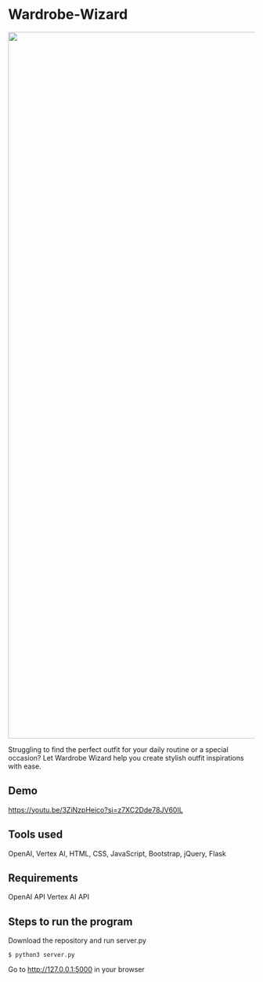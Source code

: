 # Wardrobe-Wizard

<p align='center'>
  <img width="1440" alt="Main Page" src="https://github.com/user-attachments/assets/8285a684-6f0c-4d54-a624-4ca5448d6400" />
</p>

Struggling to find the perfect outfit for your daily routine or a special occasion? Let Wardrobe Wizard help you create stylish outfit inspirations with ease.


## Demo

https://youtu.be/3ZiNzpHeico?si=z7XC2Dde78JV60IL

## Tools used

OpenAI, Vertex AI, HTML, CSS, JavaScript, Bootstrap, jQuery, Flask

## Requirements

OpenAI API
Vertex AI API

## Steps to run the program

Download the repository and run server.py
```
$ python3 server.py
```
Go to http://127.0.0.1:5000 in your browser
